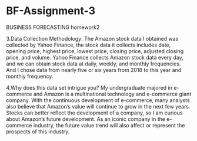 # BF-Assignment-3
BUSINESS FORECASTING homework2

3.Data Collection Methodology: 
The Amazon stock data I obtained was collected by Yahoo Finance, the stock data it collects includes date, opening price, highest price, lowest price, closing price, adjusted closing price, and volume. Yahoo Finance collects Amazon stock data every day, and we can obtain stock data at daily, weekly, and monthly frequencies. And I chose data from nearly five or six years from 2018 to this year and monthly frequency.

4.Why does this data set intrigue you? 
My undergraduate majored in e-commerce and Amazon is a multinational technology and e-commerce giant company. With the continuous development of e-commerce, many analysts also believe that Amazon’s value will continue to grow in the next few years. Stocks can better reflect the development of a company, so I am curious about Amazon’s future development. As an iconic company in the e-commerce industry, the future value trend will also affect or represent the prospects of this industry.
